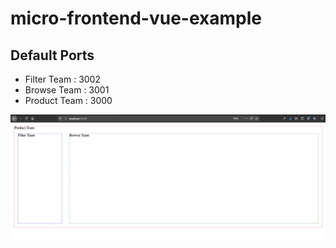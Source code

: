 # micro-frontend-vue-example

## Default Ports
- Filter Team : 3002
- Browse Team : 3001
- Product Team : 3000

![ss1](resources/ss1.png)

